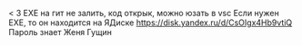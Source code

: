 < 3
EXE на гит не залить, код открык, можно юзать в vsc 
Если нужен EXE, то он находится на ЯДиске https://disk.yandex.ru/d/CsOIgx4Hb9vtiQ
Пароль знает Женя Гущин
